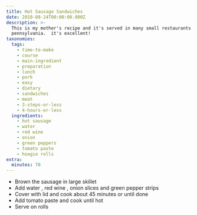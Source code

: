 ```yaml
---
title: Hot Sausage Sandwiches
date: 2010-08-24T00:00:00.000Z
description: >-
  This is my mother's recipe and it's served in many small restaurants in
  pennsylvania.  it's excellent!
taxonomies:
  tags:
    - time-to-make
    - course
    - main-ingredient
    - preparation
    - lunch
    - pork
    - easy
    - dietary
    - sandwiches
    - meat
    - 3-steps-or-less
    - 4-hours-or-less
  ingredients:
    - hot sausage
    - water
    - red wine
    - onion
    - green peppers
    - tomato paste
    - hoagie rolls
extra:
  minutes: 70
---
```

 - Brown the sausage in large skillet
 - Add water , red wine , onion slices and green pepper strips
 - Cover with lid and cook about 45 minutes or until done
 - Add tomato paste and cook until hot
 - Serve on rolls
